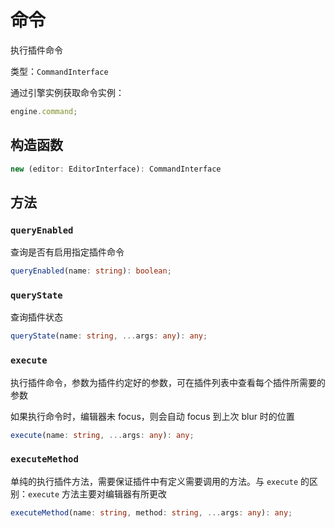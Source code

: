 # 命令

执行插件命令

类型：`CommandInterface`

通过引擎实例获取命令实例：

```ts
engine.command;
```

## 构造函数

```ts
new (editor: EditorInterface): CommandInterface
```

## 方法

### `queryEnabled`

查询是否有启用指定插件命令

```ts
queryEnabled(name: string): boolean;
```

### `queryState`

查询插件状态

```ts
queryState(name: string, ...args: any): any;
```

### `execute`

执行插件命令，参数为插件约定好的参数，可在插件列表中查看每个插件所需要的参数

如果执行命令时，编辑器未 focus，则会自动 focus 到上次 blur 时的位置

```ts
execute(name: string, ...args: any): any;
```

### `executeMethod`

单纯的执行插件方法，需要保证插件中有定义需要调用的方法。与 `execute` 的区别：`execute` 方法主要对编辑器有所更改

```ts
executeMethod(name: string, method: string, ...args: any): any;
```
